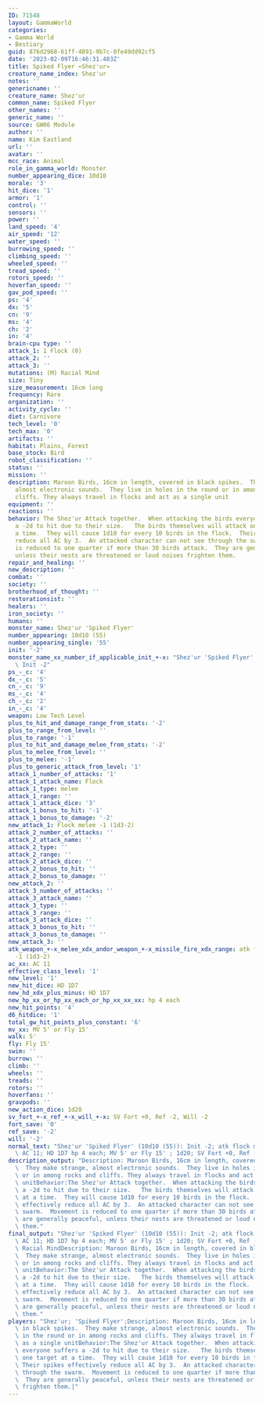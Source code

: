 ```yaml
---
ID: 71548
layout: GammaWorld
categories:
- Gamma World
- Bestiary
guid: 876d2968-61ff-4891-9b7c-0fe49dd92cf5
date: '2023-02-09T16:46:31.483Z'
title: Spiked Flyer «Shez'ur»
creature_name_index: Shez'ur
notes: ''
genericname: ''
creature_name: Shez'ur
common_name: Spiked Flyer
other_names: ''
generic_name: ''
source: GW06 Module
author: ''
name: Kim Eastland
url: ''
avatar: ''
mcc_race: Animal
role_in_gamma_world: Monster
number_appearing_dice: 10d10
morale: '3'
hit_dice: '1'
armor: '1'
control: ''
sensors: ''
power: ''
land_speed: '4'
air_speed: '12'
water_speed: ''
burrowing_speed: ''
climbing_speed: ''
wheeled_speed: ''
tread_speed: ''
rotors_speed: ''
hoverfan_speed: ''
gav_pod_speed: ''
ps: '4'
dx: '5'
cn: '9'
ms: '4'
ch: '2'
in: '4'
brain-cpu type: ''
attack_1: 1 Flock (0)
attack_2: ''
attack_3: ''
mutations: (M) Racial Mind
size: Tiny
size_measurement: 16cm long
frequency: Rare
organization: ''
activity_cycle: ''
diet: Carnivore
tech_level: '0'
tech_max: '0'
artifacts: ''
habitat: Plains, Forest
base_stock: Bird
robot_classification: ''
status: ''
mission: ''
description: Maroon Birds, 16cm in length, covered in black spikes.  They make strange,
  almost electronic sounds.  They live in holes in the round or in among rocks and
  cliffs. They always travel in flocks and act as a single unit
equipment: ''
reactions: ''
behavior: The Shez'ur Attack together.  When attacking the birds everyone suffers
  a -2d to hit due to their size.   The birds themselves will attack one target at
  a time.  They will cause 1d10 for every 10 birds in the flock.  Their spikes effectively
  reduce all AC by 3.  An attacked character can not see through the swarm.  Movement
  is reduced to one quarter if more than 30 birds attack.  They are generally peaceful,
  unless their nests are threatened or loud noises frighten them.
repair_and_healing: ''
new_description: ''
combat: ''
society: ''
brotherhood_of_thought: ''
restorationsist: ''
healers: ''
iron_society: ''
humans: ''
monster_name: Shez'ur 'Spiked Flyer'
number_appearing: 10d10 (55)
number_appearing_single: '55'
init: '-2'
monster_name_xx_number_if_applicable_init_+-x: "Shez'ur 'Spiked Flyer' (10d10 (55)):\
  \ Init -2"
ps_-_c: '4'
dx_-_c: '5'
cn_-_c: '9'
ms_-_c: '4'
ch_-_c: '2'
in_-_c: '4'
weapon: Low Tech Level
plus_to_hit_and_damage_range_from_stats: '-2'
plus_to_range_from_level: ''
plus_to_range: '-1'
plus_to_hit_and_damage_melee_from_stats: '-2'
plus_to_melee_from_level: ''
plus_to_melee: '-1'
plus_to_generic_attack_from_level: '1'
attack_1_number_of_attacks: '1'
attack_1_attack_name: Flock
attack_1_type: melee
attack_1_range: ''
attack_1_attack_dice: '3'
attack_1_bonus_to_hit: '-1'
attack_1_bonus_to_damage: '-2'
new_attack_1: Flock melee -1 (1d3-2)
attack_2_number_of_attacks: ''
attack_2_attack_name: ''
attack_2_type: ''
attack_2_range: ''
attack_2_attack_dice: ''
attack_2_bonus_to_hit: ''
attack_2_bonus_to_damage: ''
new_attack_2: ''
attack_3_number_of_attacks: ''
attack_3_attack_name: ''
attack_3_type: ''
attack_3_range: ''
attack_3_attack_dice: ''
attack_3_bonus_to_hit: ''
attack_3_bonus_to_damage: ''
new_attack_3: ''
atk_weapon_+-x_melee_xdx_andor_weapon_+-x_missile_fire_xdx_range: atk flock melee
  -1 (1d3-2)
ac_xx: AC 11
effective_class_level: '1'
new_level: '1'
new_hit_dice: HD 1D7
new_hd_xdx_plus_minus: HD 1D7
new_hp_xx_or_hp_xx_each_or_hp_xx_xx_xx: hp 4 each
new_hit_points: '4'
d6_hitdice: '1'
total_gw_hit_points_plus_constant: '6'
mv_xx: MV 5' or Fly 15'
walk: 5'
fly: Fly 15'
swim: ''
burrow: ''
climb: ''
wheels: ''
treads: ''
rotors: ''
hoverfans: ''
gravpods: ''
new_action_dice: 1d20
sv_fort_+-x_ref_+-x_will_+-x: SV Fort +0, Ref -2, Will -2
fort_save: '0'
ref_save: '-2'
will: '-2'
normal_text: "Shez'ur 'Spiked Flyer' (10d10 (55)): Init -2; atk flock melee -1 (1d3-2);\
  \ AC 11; HD 1D7 hp 4 each; MV 5' or Fly 15' ; 1d20; SV Fort +0, Ref -2, Will -2"
description_output: "Description: Maroon Birds, 16cm in length, covered in black spikes.\
  \  They make strange, almost electronic sounds.  They live in holes in the round\
  \ or in among rocks and cliffs. They always travel in flocks and act as a single\
  \ unitBehavior:The Shez'ur Attack together.  When attacking the birds everyone suffers\
  \ a -2d to hit due to their size.   The birds themselves will attack one target\
  \ at a time.  They will cause 1d10 for every 10 birds in the flock.  Their spikes\
  \ effectively reduce all AC by 3.  An attacked character can not see through the\
  \ swarm.  Movement is reduced to one quarter if more than 30 birds attack.  They\
  \ are generally peaceful, unless their nests are threatened or loud noises frighten\
  \ them."
final_output: "Shez'ur 'Spiked Flyer' (10d10 (55)): Init -2; atk flock melee -1 (1d3-2);\
  \ AC 11; HD 1D7 hp 4 each; MV 5' or Fly 15' ; 1d20; SV Fort +0, Ref -2, Will -2(M)\
  \ Racial MindDescription: Maroon Birds, 16cm in length, covered in black spikes.\
  \  They make strange, almost electronic sounds.  They live in holes in the round\
  \ or in among rocks and cliffs. They always travel in flocks and act as a single\
  \ unitBehavior:The Shez'ur Attack together.  When attacking the birds everyone suffers\
  \ a -2d to hit due to their size.   The birds themselves will attack one target\
  \ at a time.  They will cause 1d10 for every 10 birds in the flock.  Their spikes\
  \ effectively reduce all AC by 3.  An attacked character can not see through the\
  \ swarm.  Movement is reduced to one quarter if more than 30 birds attack.  They\
  \ are generally peaceful, unless their nests are threatened or loud noises frighten\
  \ them."
players: "Shez'ur; 'Spiked Flyer';Description: Maroon Birds, 16cm in length, covered\
  \ in black spikes.  They make strange, almost electronic sounds.  They live in holes\
  \ in the round or in among rocks and cliffs. They always travel in flocks and act\
  \ as a single unitBehavior:The Shez'ur Attack together.  When attacking the birds\
  \ everyone suffers a -2d to hit due to their size.   The birds themselves will attack\
  \ one target at a time.  They will cause 1d10 for every 10 birds in the flock. \
  \ Their spikes effectively reduce all AC by 3.  An attacked character can not see\
  \ through the swarm.  Movement is reduced to one quarter if more than 30 birds attack.\
  \  They are generally peaceful, unless their nests are threatened or loud noises\
  \ frighten them.|"
---
```

</br>